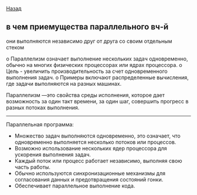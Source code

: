 [Назад](/L1/L1_.md) 


## в чем приемущества параллельного вч-й

они выполняются независимо друг от друга со своим отдельным стеком 

o	Параллелизм означает выполнение нескольких задач одновременно, обычно на многих физических процессорах или ядрах процессора.
o	Цель - увеличить производительность за счет одновременного выполнения задач.
o	Примеры включают распределенные вычисления, где задачи выполняются на разных машинах.

Параллелизм —это свойства среды исполнения, которое дает возможность за один такт времени, за один шаг, совершить прогресс в разных потоках выполнения.

----------------------------------------------------------------

Параллельная программа: 
- Множество задач выполняются одновременно, это означает, что одновременно выполняется несколько потоков или процессов.
- Возможно использование нескольких ядер процессора для ускорения выполнения задач.
- Каждый поток или процесс работает независимо, выполняя свою часть работы.
- Обычно используются синхронизационные механизмы для согласования данных и предотвращения состояний гонки.
- Обеспечивает параллельное выполнение кода.
